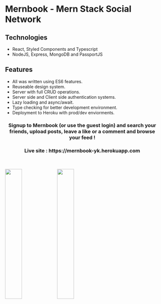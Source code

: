 # Mernbook - Mern Stack Social Network
## Technologies
* React, Styled Components and Typescript
* NodeJS, Express, MongoDB and PassportJS
## Features
* All was written using ES6 features.
* Reuseable design system.
* Server with full CRUD operations.
* Server side and Client side authentication systems.
* Lazy loading and async/await.
* Type checking for better development environment.
* Deployment to Heroku with prod/dev enviorments.

<p align="center" width="100%">
   <h3 align="center">Signup to Mernbook (or use the guest login) and search your friends, upload posts, leave a like or a comment and browse your feed !</h3>
 <h3 align="center">Live site : https://mernbook-yk.herokuapp.com</h3>
   <br/>
   <br/>
   <a "center"href="https://mernbook-yk.herokuapp.com/">
    <img width="33%" src=https://mernbook-yk.herokuapp.com/static/media/logo.bd0b6a6e.png> 
  </a>
  <a href="https://mernbook-yk.herokuapp.com/">
    <img width="33%" src="https://media2.giphy.com/media/x8X9gbqK7sEeHmB1bD/giphy.gif?cid=790b761163a9ec8e5a9ad994545c52ad2639008e9c931a2e&rid=giphy.gif&ct=g"> 
 
  </a>
  
  
</p>
